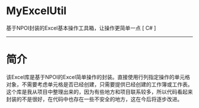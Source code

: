 # MyExcelUtil
基于NPOI封装的Excel基本操作工具箱，让操作更简单一点 [ C# ]
***
# 简介
该Excel库是基于NPOI的Excel简单操作的封装。直接使用行列指定操作的单元格对象，不需要考虑单元格是否已经创建，只需要提供已经创建的工作簿或工作表。
这个库是我从项目中整理出来的，因为有些地方和项目联系较多，所以代码看起来封装的不是很好，在代码中也存在一些不安全的地方，这在今后将逐步改进。 